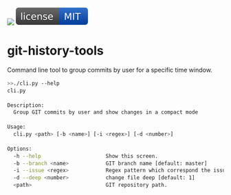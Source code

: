 ![](https://github.com/orltom/git-history-tools/workflows/Ansible%20Ubuntu%20Check/badge.svg)
[![MIT License](https://raw.githubusercontent.com/orltom/git-history-tools/master/.github/license.svg?sanitize=true)](https://github.com/orltom/git-history-tools/blob/master/LICENSE)

# git-history-tools
Command line tool to group commits by user for a specific time window.

```bash
>>./cli.py --help
cli.py

Description:
  Group GIT commits by user and show changes in a compact mode

Usage:
  cli.py <path> [-b <name>] [-i <regex>] [-d <number>]

Options:
  -h --help                     Show this screen.
  -b --branch <name>            GIT branch name [default: master]
  -i --issue <regex>            Regex pattern which correspond the issue ID. [default: ""]
  -d --deep <number>            change file deep [default: 1]
  <path>                        GIT repository path.
```